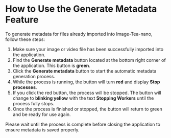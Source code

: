 # How to Use the Generate Metadata Feature

To generate metadata for files already imported into Image-Tea-nano, follow these steps:

1. Make sure your image or video file has been successfully imported into the application.
2. Find the **Generate metadata** button located at the bottom right corner of the application. This button is **green**.
3. Click the **Generate metadata** button to start the automatic metadata generation process.
4. While the process is running, the button will turn **red** and display **Stop processes**.
5. If you click the red button, the process will be stopped. The button will change to **blinking yellow** with the text **Stopping Workers** until the process fully stops.
6. Once the process is finished or stopped, the button will return to green and be ready for use again.

Please wait until the process is complete before closing the application to ensure metadata is saved properly.
